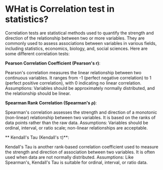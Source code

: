 # WHat is Correlation test in statistics?

Correlation tests are statistical methods used to quantify the strength and direction of the relationship between two or more variables. They are commonly used to assess associations between variables in various fields, including statistics, economics, biology, and, social sciences. Here are some different correlation tests:

**Pearson Correlation Coefficient (Pearson's r)**:

Pearson's correlation measures the linear relationship between two continuous variables. It ranges from -1 (perfect negative correlation) to 1 (perfect positive correlation), with 0 indicating no linear correlation.
Assumptions: Variables should be approximately normally distributed, and the relationship should be linear.


**Spearman Rank Correlation (Spearman's ρ)**:

Spearman's correlation assesses the strength and direction of a monotonic (non-linear) relationship between two variables. It is based on the ranks of data points rather than the raw data.
Assumptions: Variables should be ordinal, interval, or ratio scale; non-linear relationships are acceptable.

** Kendall's Tau (Kendall's τ)**:

Kendall's Tau is another rank-based correlation coefficient used to measure the strength and direction of association between two variables. It is often used when data are not normally distributed.
Assumptions: Like Spearman's, Kendall's Tau is suitable for ordinal, interval, or ratio data.


